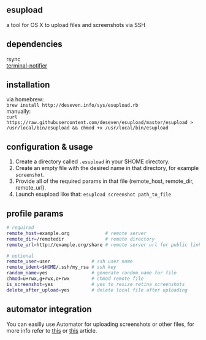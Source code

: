 ## esupload
a tool for OS X to upload files and screenshots via SSH

## dependencies
rsync  
[terminal-notifier](https://github.com/julienXX/terminal-notifier)  

## installation
via homebrew:  
```brew install http://deseven.info/sys/esupload.rb```  
manually:  
```curl https://raw.githubusercontent.com/deseven/esupload/master/esupload > /usr/local/bin/esupload && chmod +x /usr/local/bin/esupload```  

## configuration & usage
1. Create a directory called ```.esupload``` in your $HOME directory.  
2. Create an empty file with the desired name in that directory, for example ```screenshot```.  
3. Provide all of the required params in that file (remote_host, remote_dir, remote_url).  
4. Launch esupload like that: ```esupload screenshot path_to_file```  

## profile params
```sh
# required
remote_host=example.org             # remote server
remote_dir=/remotedir               # remote directory
remote_url=http://example.org/share # remote server url for public links

# optional
remote_user=user               # ssh user name
remote_ident=$HOME/.ssh/my_rsa # ssh key
random_name=yes                # generate random name for file
chmod=u+rwx,g+rwx,o+rwx        # chmod remote file
is_screenshot=yes              # yes to resize retina screenshots
delete_after_upload=yes        # delete local file after uploading
```

## automator integration
You can easilly use Automator for uploading screenshots or other files, for more info refer to [this](http://apple.blogoverflow.com/2012/06/folder-actions-tutorial-automation-meet-the-filesystem/) or [this](http://computers.tutsplus.com/tutorials/quick-tip-use-folder-actions-to-speed-up-productivity-in-os-x--mac-45394) article.  